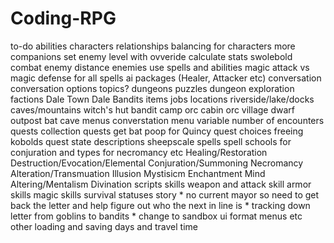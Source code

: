 # Coding-RPG
to-do
abilities
characters
    relationships
    balancing for characters
    more companions
    set enemy level with ovveride calculate stats
    swolebold
combat
    enemy distance
    enemies use spells and abilities
    magic attack vs magic defense for all spells
    ai packages (Healer, Attacker etc)
conversation
    conversation options
topics?
dungeons
    puzzles
    dungeon exploration
factions
    Dale Town
    Dale Bandits
items
jobs
locations
    riverside/lake/docks
    caves/mountains
    witch's hut
    bandit camp
    orc cabin
    orc village
    dwarf outpost
    bat cave
menus
    converstation menu
    variable number of encounters
quests
    collection quests
        get bat poop for Quincy
    quest choices
    freeing kobolds
    quest state descriptions
    sheepscale
spells
    spell schools for conjuration and types for necromancy etc
    Healing/Restoration
    Destruction/Evocation/Elemental
    Conjuration/Summoning
    Necromancy
    Alteration/Transmuation
    Illusion
    Mystisicm
    Enchantment
    Mind Altering/Mentalism
    Divination
scripts
skills
    weapon and attack skill
    armor skills
    magic skills
    survival
statuses
story
    * no current mayor so need to get back the letter and help figure out who the next in line is
    * tracking down letter from goblins to bandits
    * change to sandbox
ui
    format menus etc
other
    loading and saving
    days and travel time
